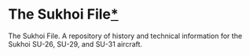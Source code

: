 # The Sukhoi File[*](https://www.fourmilab.ch/autofile/)
The Sukhoi File. A repository of history and technical information for the Sukhoi SU-26, SU-29, and SU-31 aircraft.
